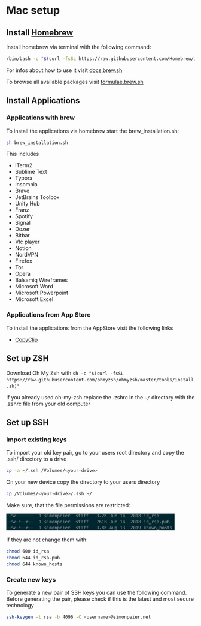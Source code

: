 # Mac setup

## Install [Homebrew](https://brew.sh/)

Install homebrew via terminal with the following command:

```bash
/bin/bash -c "$(curl -fsSL https://raw.githubusercontent.com/Homebrew/install/master/install.sh)"
```

For infos about how to use it visit [docs.brew.sh](https://docs.brew.sh/)

To browse all available packages visit [formulae.brew.sh](https://formulae.brew.sh/)

## Install Applications

### Applications with brew

To install the applications via homebrew start the brew_installation.sh:

```bash
sh brew_installation.sh
```

This includes

- iTerm2
- Sublime Text
- Typora
- Insomnia
- Brave
- JetBrains Toolbox
- Unity Hub
- Franz
- Spotify
- Signal
- Dozer
- Bitbar
- Vlc player
- Notion
- NordVPN
- Firefox
- Tor
- Opera
- Balsamiq Wireframes
- Microsoft Word
- Microsoft Powerpoint
- Microsoft Excel

### Applications from App Store 

To install the applications from the AppStore visit the following links

- [CopyClip](https://apps.apple.com/de/app/copyclip-clipboard-history/id595191960?mt=12)

## Set up ZSH

Download Oh My Zsh with `sh -c "$(curl -fsSL https://raw.githubusercontent.com/ohmyzsh/ohmyzsh/master/tools/install.sh)"`

If you already used oh-my-zsh replace the .zshrc in the `~/` directory with the .zshrc file from your old computer

## Set up SSH

### Import existing keys

To import your old key pair, go to your users root directory and copy the .ssh/ directory to a drive

```bash
cp -a ~/.ssh /Volumes/<your-drive>
```

On your new device copy the directory to your users directory

```bash
cp /Volumes/<your-drive>/.ssh ~/
```

Make sure, that the file permissions are restricted:

![Permissions](permissions.png)

If they are not change them with:

```bash
chmod 600 id_rsa
chmod 644 id_rsa.pub
chmod 644 known_hosts
```

### Create new keys

To generate a new pair of SSH keys you can use the following command. Before generating the pair, please check if this is the latest and most secure technology

```bash
ssh-keygen -t rsa -b 4096 -C <username>@simonpeier.net
```

